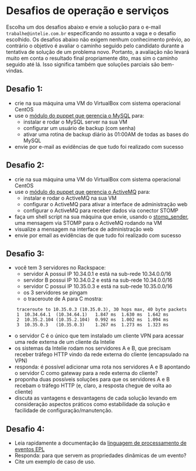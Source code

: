 # Desafios de operação e serviços

Escolha um dos desafios abaixo e envie a solução para o e-mail `trabalhe@intelie.com.br` especificando no assunto a vaga e o desafio escolhido.
Os desafios abaixo não exigem nenhum conhecimento prévio, ao contrário o objetivo é avaliar o caminho seguido pelo candidato durante a tentativa de solução de um problema novo. Portanto, a avaliação não levará muito em conta o resultado final propriamente dito, mas sim o caminho seguido até lá. Isso significa também que soluções parciais são bem-vindas.

## Desafio 1:
* crie na sua máquina uma VM do VirtualBox com sistema operacional CentOS
* use o [módulo do puppet que gerencia o MySQL](https://github.com/puppetlabs/puppetlabs-mysql) para:
  * instalar e rodar o MySQL server na sua VM
  * configurar um usuário de backup (com senha)
  * ativar uma rotina de backup diário às 01:00AM de todas as bases do MySQL
* envie por e-mail as evidências de que tudo foi realizado com sucesso

## Desafio 2:
* crie na sua máquina uma VM do VirtualBox com sistema operacional CentOS 
* use o [módulo do puppet que gerencia o ActiveMQ](https://github.com/intelie/puppetlabs-activemq) para:
  * instalar e rodar o ActiveMQ na sua VM
  * configurar o ActiveMQ para ativar a interface de administração web
  * configurar o ActiveMQ para receber dados via conector STOMP
* faça um shell script na sua máquina que envie, usando o [stomp_sender](https://github.com/intelie/stomp_sender), uma mensagem via STOMP para o ActiveMQ rodando na VM 
* visualize a mensagem na interface de administração web
* envie por email as evidências de que tudo foi realizado com sucesso

## Desafio 3:
* você tem 3 servidores no Rackspace:
  * servidor A possui IP 10.34.0.1 e está na sub-rede 10.34.0.0/16
  * servidor B possui IP 10.34.0.2 e está na sub-rede 10.34.0.0/16
  * servidor C possui IP 10.35.0.3 e está na sub-rede 10.35.0.0/16
  * os 3 servidores se pingam
  * o traceroute de A para C mostra:

```
    traceroute to 10.35.0.3 (10.35.0.3), 30 hops max, 40 byte packets
    1  10.34.64.1  (10.34.64.1)   1.847 ms  1.630 ms  1.642 ms
    2  10.35.2.104 (10.35.2.104)  0.992 ms  1.002 ms  1.094 ms
    3  10.35.0.3   (10.35.0.3)    1.267 ms  1.273 ms  1.323 ms
```

* o servidor C é o único que tem instalado um cliente VPN para acessar uma rede externa de um cliente da Intelie
* os sistemas da Intelie rodam nos servidores A e B, que precisam receber tráfego HTTP vindo da rede externa do cliente (encapsulado na VPN)
* responda: é possível adicionar uma rota nos servidores A e B apontando o servidor C como gateway para a rede externa do cliente?
* proponha duas possíveis soluções para que os servidores A e B recebam o tráfego HTTP (e, claro, a resposta chegue de volta ao cliente)
* discuta as vantagens e desvantagens de cada solução levando em consideração aspectos práticos como estabilidade da solução e facilidade de configuração/manutenção.

## Desafio 4:
* Leia rapidamente a documentação da [linguagem de processamento de eventos EPL](http://esper.codehaus.org/esper-4.9.0/doc/reference/en-US/html_single/index.html)
* Responda: para que servem as propriedades dinâmicas de um evento?
* Cite um exemplo de caso de uso.
